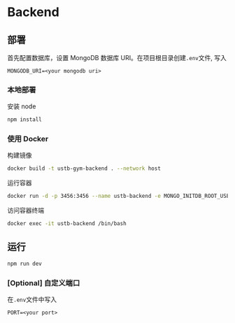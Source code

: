 # Backend

## 部署

首先配置数据库，设置 MongoDB 数据库 URI。在项目根目录创建`.env`文件, 写入

```
MONGODB_URI=<your mongodb uri>
```

### 本地部署

安装 node

```bash
npm install
```

### 使用 Docker

构建镜像

```bash
docker build -t ustb-gym-backend . --network host
```

运行容器

```bash
docker run -d -p 3456:3456 --name ustb-backend -e MONGO_INITDB_ROOT_USERNAME=mongoadmin	-e MONGO_INITDB_ROOT_PASSWORD=123456 ustb-gym-backend
```

访问容器终端

```bash
docker exec -it ustb-backend /bin/bash
```

## 运行

```bash
npm run dev
```

### [Optional] 自定义端口

在`.env`文件中写入

```
PORT=<your port>
```
